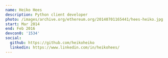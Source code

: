 ```yaml
---
name: Heiko Hees
description: Python client developer
photo: /images/archive.org/ethereum.org/20140701165441/hees-heiko.jpg
start: Mar 2014
end: Feb 2016
devcon0: '1534'
social:
  github: https://github.com/heikoheiko
  linkedin: https://www.linkedin.com/in/heikohees/
---
```


